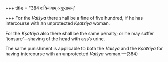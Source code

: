 +++
title = "384 क्षत्रियायाम् अगुप्तायाम्"

+++
For the *Vaiśya* there shall be a fine of five hundred, if he has
intercourse with an unprotected *Kṣatriya* woman.

For the *Kṣatriya* also there shall be the same penalty; or he may
suffer ‘tonsure’—shaving of the head with ass’s urine.

The same punishment is applicable to both the *Vaiśya* and the
*Kṣatriya* for having intercourse with an unprotected *Vaiśya*
woman.—(384)


